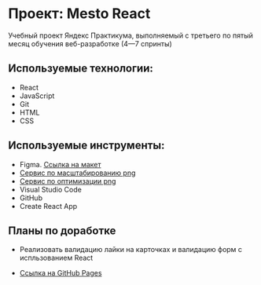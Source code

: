 # Проект: Mesto React

Учебный проект Яндекс Практикума, выполняемый с третьего по пятый месяц обучения веб-разработке (4—7 спринты)

## Используемые технологии:
* React
* JavaScript
* Git
* HTML
* CSS

## Используемые инструменты:
* Figma. [Ссылка на макет](https://www.figma.com/file/2cn9N9jSkmxD84oJik7xL7/JavaScript.-Sprint-4?node-id=0%3A1)
* [Сервис по масштабированию png](https://www.iloveimg.com/resize-image/resize-png)
* [Сервис по оптимизации png](tinypng.com)
* Visual Studio Code
* GitHub
* Create React App

## Планы по доработке
* Реализовать валидацию лайки на карточках и валидацию форм с испльзованием React 

* [Ссылка на GitHub Pages](https://uvaleks.github.io/mesto-react/)
